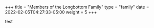 +++
title = "Members of the Longbottom Family"
type = "family"
date = 2022-02-05T04:27:33-05:00
weight = 5
+++

test
